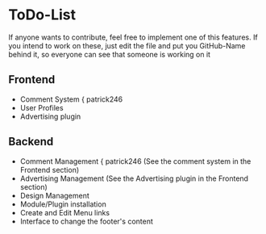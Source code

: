 # ToDo-List
If anyone wants to contribute, feel free to implement one of this features. If you intend to work on these, just edit the file and put you GitHub-Name behind it, so everyone can see that someone is working on it

## Frontend
* Comment System 			{ patrick246
* User Profiles
* Advertising plugin


## Backend
* Comment Management 		{ patrick246 	(See the comment system in the Frontend section)
* Advertising Management 					(See the Advertising plugin in the Frontend section)
* Design Management
* Module/Plugin installation
* Create and Edit Menu links
* Interface to change the footer's content
